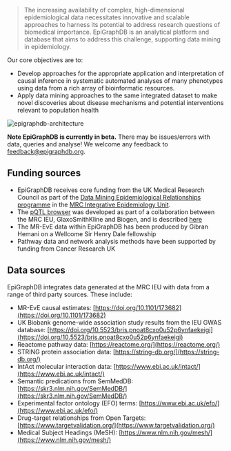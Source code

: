 > The increasing availability of complex, high-dimensional epidemiological data necessitates innovative and scalable approaches to harness its potential to address research questions of biomedical importance. EpiGraphDB is an analytical platform and database that aims to address this challenge, supporting data mining in epidemiology.

Our core objectives are to:

* Develop approaches for the appropriate application and interpretation of causal inference in systematic automated analyses of many phenotypes using data from a rich array of bioinformatic resources.
* Apply data mining approaches to the same integrated dataset to make novel discoveries about disease mechanisms and potential interventions relevant to population health

![epigraphdb-architecture](http://docs.epigraphdb.org/img/epigraphdb-architecture.png)

**Note EpiGraphDB is currently in beta.** There may be issues/errors with data, queries and analyse!
We welcome any feedback to feedback@epigraphdb.org.

## Funding sources

* EpiGraphDB receives core funding from the UK Medical Research Council as part of the [Data Mining Epidemiological Relationships programme](www.biocompute.org.uk) in the [MRC Integrative Epidemiology Unit](www.bristol.ac.uk/ieu).
* The [pQTL browser](http://www.epigraphdb.org/pqtl/) was developed as part of a collaboration between the MRC IEU, GlaxoSmithKline and Biogen, and is described [here](https://www.biorxiv.org/content/10.1101/627398v1)
* The MR-EvE data within EpiGraphDB has been produced by Gibran Hemani on a Wellcome Sir Henry Dale fellowship
* Pathway data and network analysis methods have been supported by funding from Cancer Research UK

## Data sources

EpiGraphDB integrates data generated at the MRC IEU with data from a range of third party sources. These include:

* MR-EvE causal estimates: [https://doi.org/10.1101/173682](https://doi.org/10.1101/173682)
* UK Biobank genome-wide association study results from the IEU GWAS database: [https://doi.org/10.5523/bris.pnoat8cxo0u52p6ynfaekeigi](https://doi.org/10.5523/bris.pnoat8cxo0u52p6ynfaekeigi)
* Reactome pathway data: [https://reactome.org/](https://reactome.org/)
* STRING protein association data: [https://string-db.org/](https://string-db.org/)
* IntAct molecular interaction data: [https://www.ebi.ac.uk/intact/](https://www.ebi.ac.uk/intact/)
* Semantic predications from SemMedDB: [https://skr3.nlm.nih.gov/SemMedDB/](https://skr3.nlm.nih.gov/SemMedDB/)
* Experimental factor ontology (EFO) terms: [https://www.ebi.ac.uk/efo/](https://www.ebi.ac.uk/efo/)
* Drug-target relationships from Open Targets: [https://www.targetvalidation.org/](https://www.targetvalidation.org/)
* Medical Subject Headings (MeSH): [https://www.nlm.nih.gov/mesh/](https://www.nlm.nih.gov/mesh/)
